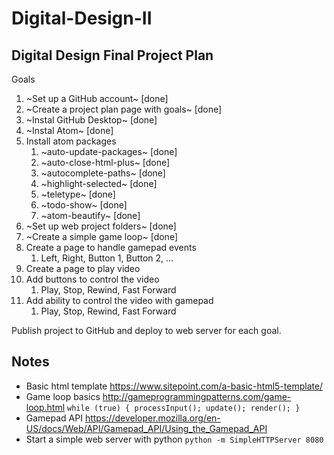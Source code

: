 # Digital-Design-II

## Digital Design Final Project Plan

Goals
1. ~Set up a GitHub account~ [done]
1. ~Create a project plan page with goals~ [done]
1. ~Instal GitHub Desktop~ [done]
1. ~Instal Atom~ [done]
1. Install atom packages
    1. ~auto-update-packages~ [done]
    1. ~auto-close-html-plus~ [done]
    1. ~autocomplete-paths~ [done]
    1. ~highlight-selected~ [done]
    1. ~teletype~ [done]
    1. ~todo-show~ [done]
    1. ~atom-beautify~ [done]
1. ~Set up web project folders~ [done]
1. ~Create a simple game loop~ [done]
1. Create a page to handle gamepad events
    1. Left, Right, Button 1, Button 2, ...
1. Create a page to play video
1. Add buttons to control the video
    1. Play, Stop, Rewind, Fast Forward
1. Add ability to control the video with gamepad
    1. Play, Stop, Rewind, Fast Forward

Publish project to GitHub and deploy to web server for each goal.

## Notes
* Basic html template https://www.sitepoint.com/a-basic-html5-template/
* Game loop basics http://gameprogrammingpatterns.com/game-loop.html
`while (true)
{
  processInput();
  update();
  render();
}`
* Gamepad API https://developer.mozilla.org/en-US/docs/Web/API/Gamepad_API/Using_the_Gamepad_API
* Start a simple web server with python
`python -m SimpleHTTPServer 8080`
